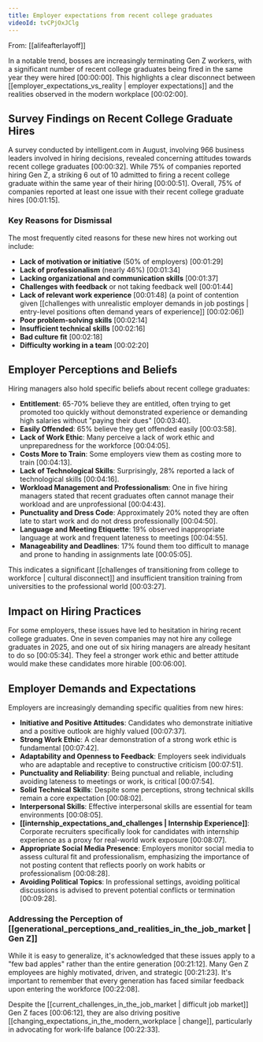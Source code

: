 ```yaml
---
title: Employer expectations from recent college graduates
videoId: tvCPjOxJClg
---
```


From: [[alifeafterlayoff]] <br/> 

In a notable trend, bosses are increasingly terminating Gen Z workers, with a significant number of recent college graduates being fired in the same year they were hired <a class="yt-timestamp" data-t="00:00:00">[00:00:00]</a>. This highlights a clear disconnect between [[employer_expectations_vs_reality | employer expectations]] and the realities observed in the modern workplace <a class="yt-timestamp" data-t="00:02:00">[00:02:00]</a>.

## Survey Findings on Recent College Graduate Hires

A survey conducted by intelligent.com in August, involving 966 business leaders involved in hiring decisions, revealed concerning attitudes towards recent college graduates <a class="yt-timestamp" data-t="00:00:32">[00:00:32]</a>.
While 75% of companies reported hiring Gen Z, a striking 6 out of 10 admitted to firing a recent college graduate within the same year of their hiring <a class="yt-timestamp" data-t="00:00:51">[00:00:51]</a>. Overall, 75% of companies reported at least one issue with their recent college graduate hires <a class="yt-timestamp" data-t="00:01:15">[00:01:15]</a>.

### Key Reasons for Dismissal

The most frequently cited reasons for these new hires not working out include:
*   **Lack of motivation or initiative** (50% of employers) <a class="yt-timestamp" data-t="00:01:29">[00:01:29]</a>
*   **Lack of professionalism** (nearly 46%) <a class="yt-timestamp" data-t="00:01:34">[00:01:34]</a>
*   **Lacking organizational and communication skills** <a class="yt-timestamp" data-t="00:01:37">[00:01:37]</a>
*   **Challenges with feedback** or not taking feedback well <a class="yt-timestamp" data-t="00:01:44">[00:01:44]</a>
*   **Lack of relevant work experience** <a class="yt-timestamp" data-t="00:01:48">[00:01:48]</a> (a point of contention given [[challenges with unrealistic employer demands in job postings | entry-level positions often demand years of experience]] <a class="yt-timestamp" data-t="00:02:06">[00:02:06]</a>)
*   **Poor problem-solving skills** <a class="yt-timestamp" data-t="00:02:14">[00:02:14]</a>
*   **Insufficient technical skills** <a class="yt-timestamp" data-t="00:02:16">[00:02:16]</a>
*   **Bad culture fit** <a class="yt-timestamp" data-t="00:02:18">[00:02:18]</a>
*   **Difficulty working in a team** <a class="yt-timestamp" data-t="00:02:20">[00:02:20]</a>

## Employer Perceptions and Beliefs

Hiring managers also hold specific beliefs about recent college graduates:
*   **Entitlement**: 65-70% believe they are entitled, often trying to get promoted too quickly without demonstrated experience or demanding high salaries without "paying their dues" <a class="yt-timestamp" data-t="00:03:40">[00:03:40]</a>.
*   **Easily Offended**: 65% believe they get offended easily <a class="yt-timestamp" data-t="00:03:58">[00:03:58]</a>.
*   **Lack of Work Ethic**: Many perceive a lack of work ethic and unpreparedness for the workforce <a class="yt-timestamp" data-t="00:04:05">[00:04:05]</a>.
*   **Costs More to Train**: Some employers view them as costing more to train <a class="yt-timestamp" data-t="00:04:13">[00:04:13]</a>.
*   **Lack of Technological Skills**: Surprisingly, 28% reported a lack of technological skills <a class="yt-timestamp" data-t="00:04:16">[00:04:16]</a>.
*   **Workload Management and Professionalism**: One in five hiring managers stated that recent graduates often cannot manage their workload and are unprofessional <a class="yt-timestamp" data-t="00:04:43">[00:04:43]</a>.
*   **Punctuality and Dress Code**: Approximately 20% noted they are often late to start work and do not dress professionally <a class="yt-timestamp" data-t="00:04:50">[00:04:50]</a>.
*   **Language and Meeting Etiquette**: 19% observed inappropriate language at work and frequent lateness to meetings <a class="yt-timestamp" data-t="00:04:55">[00:04:55]</a>.
*   **Manageability and Deadlines**: 17% found them too difficult to manage and prone to handing in assignments late <a class="yt-timestamp" data-t="00:05:05">[00:05:05]</a>.

This indicates a significant [[challenges of transitioning from college to workforce | cultural disconnect]] and insufficient transition training from universities to the professional world <a class="yt-timestamp" data-t="00:03:27">[00:03:27]</a>.

## Impact on Hiring Practices

For some employers, these issues have led to hesitation in hiring recent college graduates. One in seven companies may not hire any college graduates in 2025, and one out of six hiring managers are already hesitant to do so <a class="yt-timestamp" data-t="00:05:34">[00:05:34]</a>. They feel a stronger work ethic and better attitude would make these candidates more hirable <a class="yt-timestamp" data-t="00:06:00">[00:06:00]</a>.

## Employer Demands and Expectations

Employers are increasingly demanding specific qualities from new hires:
*   **Initiative and Positive Attitudes**: Candidates who demonstrate initiative and a positive outlook are highly valued <a class="yt-timestamp" data-t="00:07:37">[00:07:37]</a>.
*   **Strong Work Ethic**: A clear demonstration of a strong work ethic is fundamental <a class="yt-timestamp" data-t="00:07:42">[00:07:42]</a>.
*   **Adaptability and Openness to Feedback**: Employers seek individuals who are adaptable and receptive to constructive criticism <a class="yt-timestamp" data-t="00:07:51">[00:07:51]</a>.
*   **Punctuality and Reliability**: Being punctual and reliable, including avoiding lateness to meetings or work, is critical <a class="yt-timestamp" data-t="00:07:54">[00:07:54]</a>.
*   **Solid Technical Skills**: Despite some perceptions, strong technical skills remain a core expectation <a class="yt-timestamp" data-t="00:08:02">[00:08:02]</a>.
*   **Interpersonal Skills**: Effective interpersonal skills are essential for team environments <a class="yt-timestamp" data-t="00:08:05">[00:08:05]</a>.
*   **[[internship_expectations_and_challenges | Internship Experience]]**: Corporate recruiters specifically look for candidates with internship experience as a proxy for real-world work exposure <a class="yt-timestamp" data-t="00:08:07">[00:08:07]</a>.
*   **Appropriate Social Media Presence**: Employers monitor social media to assess cultural fit and professionalism, emphasizing the importance of not posting content that reflects poorly on work habits or professionalism <a class="yt-timestamp" data-t="00:08:28">[00:08:28]</a>.
*   **Avoiding Political Topics**: In professional settings, avoiding political discussions is advised to prevent potential conflicts or termination <a class="yt-timestamp" data-t="00:09:28">[00:09:28]</a>.

### Addressing the Perception of [[generational_perceptions_and_realities_in_the_job_market | Gen Z]]

While it is easy to generalize, it's acknowledged that these issues apply to a "few bad apples" rather than the entire generation <a class="yt-timestamp" data-t="00:21:12">[00:21:12]</a>. Many Gen Z employees are highly motivated, driven, and strategic <a class="yt-timestamp" data-t="00:21:23">[00:21:23]</a>. It's important to remember that every generation has faced similar feedback upon entering the workforce <a class="yt-timestamp" data-t="00:22:08">[00:22:08]</a>.

Despite the [[current_challenges_in_the_job_market | difficult job market]] Gen Z faces <a class="yt-timestamp" data-t="00:06:12">[00:06:12]</a>, they are also driving positive [[changing_expectations_in_the_modern_workplace | change]], particularly in advocating for work-life balance <a class="yt-timestamp" data-t="00:22:33">[00:22:33]</a>.
